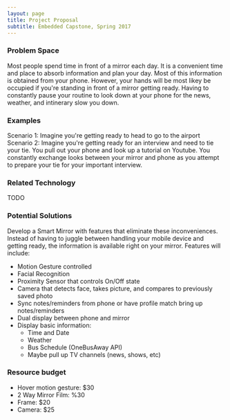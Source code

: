 ```yaml
---
layout: page
title: Project Proposal
subtitle: Embedded Capstone, Spring 2017
---
```


### Problem Space
Most people spend time in front of a mirror each day. It is a convenient time and place to absorb information and plan your day. Most of this information is obtained from your phone. However, your hands will be most likey be occupied if you're standing in front of a mirror getting ready. Having to constantly pause your routine to look down at your phone for the news, weather, and intinerary slow you down.   

### Examples
Scenario 1: Imagine you're getting ready to head to go to the airport 
Scenario 2: Imagine you're getting ready for an interview and need to tie your tie. You pull out your phone and look up a tutorial on Youtube. You constantly exchange looks between your mirror and phone as you attempt to prepare your tie for your important interview. 
### Related Technology
TODO

### Potential Solutions
Develop a Smart Mirror with features that eliminate these inconveniences. Instead of having to juggle between handling your mobile device and getting ready, the information is available right on your mirror. Features will include:
* Motion Gesture controlled 
* Facial Recognition
* Proximity Sensor that controls On/Off state
* Camera that detects face, takes picture, and compares to previously saved photo
* Sync notes/reminders from phone or have profile match bring up notes/reminders
* Dual display between phone and mirror 
* Display basic information:
  * Time and Date
  * Weather
  * Bus Schedule (OneBusAway API)
  * Maybe pull up TV channels (news, shows, etc)

### Resource budget
* Hover motion gesture: $30 
* 2 Way Mirror Film: %30 
* Frame: $20
* Camera: $25

